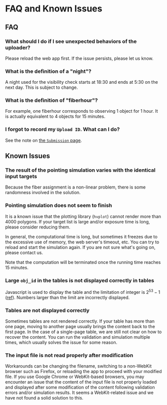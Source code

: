 # FAQ and Known Issues

## FAQ

### What should I do if I see unexpected behaviors of the uploader?

Please reload the web app first. If the issue persists, please let us know.

### What is the definition of a "night"?

A night used for the visibility check starts at 18:30 and ends at 5:30 on the next day.
This is subject to change.

### What is the definition of "fiberhour"?

For example, one fiberhour corresponds to observing 1 object for 1 hour.
It is actually equivalent to 4 objects for 15 minutes.

### I forgot to record my `Upload ID`. What can I do?

See the note on [the `Submission` page](submission.md#upload-id).

## Known Issues

### The result of the pointing simulation varies with the identical input targets

Because the fiber assignment is a non-linear problem, there is some randomness involved in the solution.

### Pointing simulation does not seem to finish

It is a known issue that the plotting library (`hvplot`) cannot render more than 4000 polygons.
If your target list is large and/or exposure time is long, please consider reducing them.

In general, the computational time is long, but sometimes it freezes due to the excessive use of memory, the web server's timeout, etc.
You can try to reload and start the simulation again.  If you are not sure what's going on, please contact us.

Note that the computation will be terminated once the running time reaches 15 minutes.

### Large `obj_id` in the tables is not displayed correctly in tables

Javascript is used to display the table and the limitation of integer is $2^{53}-1$ ([ref](https://developer.mozilla.org/en-US/docs/Web/JavaScript/Reference/Global_Objects/Number/MAX_SAFE_INTEGER)). Numbers larger than the limit are incorrectly displayed.

### Tables are not displayed correctly

Sometimes tables are not rendered correctly. If your table has more than one page, moving to another page usually brings the content back to the first page.
In the case of a single-page table, we are still not clear on how to recover the content. You can run the validation and simulation multiple times, which usually solves the issue for some reason.

### The input file is not read properly after modification

Workarounds can be changing the filename, switching to a non-WebKit browser such as Firefox, or reloading the app to proceed with your modified file.
If you use Google Chrome or WebKit-based browsers, you may encounter an issue that the content of the input file is not properly loaded and displayed after some modification of the content following validation errors and/or simulation results. It seems a WebKit-related issue and we have not found a solid solution to this.
